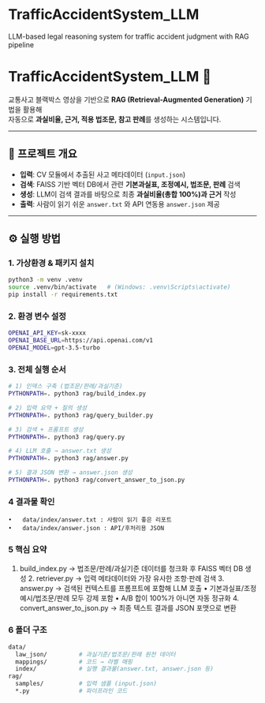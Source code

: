 # TrafficAccidentSystem_LLM
LLM-based legal reasoning system for traffic accident judgment with RAG pipeline

# TrafficAccidentSystem_LLM 🚦

교통사고 블랙박스 영상을 기반으로 **RAG (Retrieval-Augmented Generation)** 기법을 활용해  
자동으로 **과실비율, 근거, 적용 법조문, 참고 판례**를 생성하는 시스템입니다.

---

## 📌 프로젝트 개요
- **입력**: CV 모듈에서 추출된 사고 메타데이터 (`input.json`)  
- **검색**: FAISS 기반 벡터 DB에서 관련 **기본과실표, 조정예시, 법조문, 판례** 검색  
- **생성**: LLM이 검색 결과를 바탕으로 최종 **과실비율(총합 100%)과 근거** 작성  
- **출력**: 사람이 읽기 쉬운 `answer.txt` 와 API 연동용 `answer.json` 제공  

---

## ⚙️ 실행 방법

### 1. 가상환경 & 패키지 설치
```bash
python3 -m venv .venv
source .venv/bin/activate   # (Windows: .venv\Scripts\activate)
pip install -r requirements.txt
```

### 2. 환경 변수 설정
```bash
OPENAI_API_KEY=sk-xxxx
OPENAI_BASE_URL=https://api.openai.com/v1
OPENAI_MODEL=gpt-3.5-turbo
```

### 3. 전체 실행 순서
```bash
# 1) 인덱스 구축 (법조문/판례/과실기준)
PYTHONPATH=. python3 rag/build_index.py

# 2) 입력 요약 + 질의 생성
PYTHONPATH=. python3 rag/query_builder.py

# 3) 검색 + 프롬프트 생성
PYTHONPATH=. python3 rag/query.py

# 4) LLM 호출 → answer.txt 생성
PYTHONPATH=. python3 rag/answer.py

# 5) 결과 JSON 변환 → answer.json 생성
PYTHONPATH=. python3 rag/convert_answer_to_json.py
```

### 4 결과물 확인
	•	data/index/answer.txt : 사람이 읽기 좋은 리포트
	•	data/index/answer.json : API/후처리용 JSON

### 5 핵심 요약
1.	build_index.py → 법조문/판례/과실기준 데이터를 청크화 후 FAISS 벡터 DB 생성
	2.	retriever.py → 입력 메타데이터와 가장 유사한 조항·판례 검색
	3.	answer.py → 검색된 컨텍스트를 프롬프트에 포함해 LLM 호출
	•	기본과실표/조정예시/법조문/판례 모두 강제 포함
	•	A/B 합이 100%가 아니면 자동 정규화
	4.	convert_answer_to_json.py → 최종 텍스트 결과를 JSON 포맷으로 변환

### 6 폴더 구조
```bash
data/
  law_json/         # 과실기준/법조문/판례 원천 데이터
  mappings/         # 코드 → 라벨 매핑
  index/            # 실행 결과물(answer.txt, answer.json 등)
rag/
  samples/          # 입력 샘플 (input.json)
  *.py              # 파이프라인 코드
```




